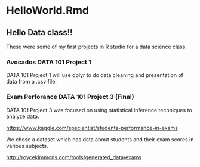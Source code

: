 # HelloWorld.Rmd
## Hello Data class!!

These were some of my first projects in R studio for a data science class.

### Avocados DATA 101 Project 1
DATA 101 Project 1 will use dplyr to do data cleaning and presentation of data from a .csv file.

### Exam Perforance DATA 101 Project 3 (Final)

DATA 101 Project 3 was focused on using statistical inference techniques to analyze data.

https://www.kaggle.com/spscientist/students-performance-in-exams

We chose a dataset which has data about students and their exam scores in various subjects.

http://roycekimmons.com/tools/generated_data/exams

